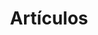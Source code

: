 ---
layout: post-index
permalink: /posts/
title: Artículos
tagline: Lista de posts
tags: [blog, graphic design]
---